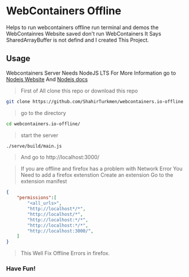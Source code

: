 # WebContainers Offline

Helps to run webcontainers offline run terminal and demos the WebContainres Website saved don't run WebContainers It Says SharedArrayBuffer is not defind and I created This Project.

## Usage

Webcontainers Server Needs NodeJS LTS For More Information go to [Nodejs Website](https://nodejs.org) And [Nodejs docs](https://nodejs.org/docs/latest/api/)

> First of All clone this repo or download this repo
```bash
git clone https://github.com/ShahirTurkmen/webcontainers.io-offline
```
> go to the directory
```bash
cd webcontainers.io-offline/
```
> start the server
```bash
./serve/build/main.js
```

> And go to http://localhost:3000/

> If you are offline and firefox has a problem with Network Error
> You Need to add a firefox extenstion
> Create an extension
> Go to the extension manifest
```json
{
    "permissions":[
        "<all_urls>",
        "http://localhost*/*",
        "http://localhost/*",
        "http://localhost:*/*",
        "http://localhost:*/*",
        "http://localhost:3000/",
    ]
}
```
> This Well Fix Offline Errors in firefox.

### Have Fun!